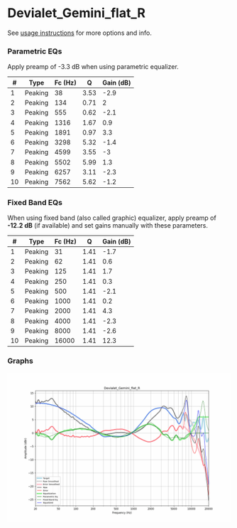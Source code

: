 # Devialet_Gemini_flat_R
See [usage instructions](https://github.com/jaakkopasanen/AutoEq#usage) for more options and info.

### Parametric EQs
Apply preamp of -3.3 dB when using parametric equalizer.

|   # | Type    |   Fc (Hz) |    Q |   Gain (dB) |
|-----|---------|-----------|------|-------------|
|   1 | Peaking |        38 | 3.53 |        -2.9 |
|   2 | Peaking |       134 | 0.71 |         2   |
|   3 | Peaking |       555 | 0.62 |        -2.1 |
|   4 | Peaking |      1316 | 1.67 |         0.9 |
|   5 | Peaking |      1891 | 0.97 |         3.3 |
|   6 | Peaking |      3298 | 5.32 |        -1.4 |
|   7 | Peaking |      4599 | 3.55 |        -3   |
|   8 | Peaking |      5502 | 5.99 |         1.3 |
|   9 | Peaking |      6257 | 3.11 |        -2.3 |
|  10 | Peaking |      7562 | 5.62 |        -1.2 |

### Fixed Band EQs
When using fixed band (also called graphic) equalizer, apply preamp of **-12.2 dB** (if available) and set gains manually with these parameters.

|   # | Type    |   Fc (Hz) |    Q |   Gain (dB) |
|-----|---------|-----------|------|-------------|
|   1 | Peaking |        31 | 1.41 |        -1.7 |
|   2 | Peaking |        62 | 1.41 |         0.6 |
|   3 | Peaking |       125 | 1.41 |         1.7 |
|   4 | Peaking |       250 | 1.41 |         0.3 |
|   5 | Peaking |       500 | 1.41 |        -2.1 |
|   6 | Peaking |      1000 | 1.41 |         0.2 |
|   7 | Peaking |      2000 | 1.41 |         4.3 |
|   8 | Peaking |      4000 | 1.41 |        -2.3 |
|   9 | Peaking |      8000 | 1.41 |        -2.6 |
|  10 | Peaking |     16000 | 1.41 |        12.3 |

### Graphs
![](./Devialet_Gemini_flat_R.png)
